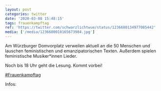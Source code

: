 ```yaml
---
layout: post
categories: twitter
date: '2020-03-08 15:48:15'
tags: frauenkampftag
ref: 'https://twitter.com/schwarzlichtwue/status/1236680134977085442'
media: ['/media/1236680018165673984.jpg']
---
```

Am Würzburger Domvorplatz verweilen aktuell an die 50 Menschen und lauschen feministischen und emanzipatorischen Texten. Außerdem spielen feministische Musiker\*innen Lieder. 



Noch bis 18 Uhr geht die Lesung. Kommt vorbei!



[#Frauenkampftag](/t/frauenkampftag)



Infos:  